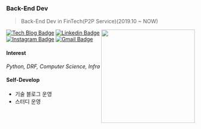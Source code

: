 ### Back-End Dev
> Back-End Dev in FinTech(P2P Service)(2019.10 ~ NOW)

<img width="250" align="right" src="https://user-images.githubusercontent.com/45564139/88758323-25118100-d1a3-11ea-8781-8088b96b137b.png">

[![Tech Blog Badge](http://img.shields.io/badge/-Tech%20blog-black?style=flat-square&logo=github&link=https://bmh8993.github.io/)](https://bmh8993.github.io/)
[![Linkedin Badge](https://img.shields.io/badge/-LinkedIn-blue?style=flat-square&logo=Linkedin&logoColor=white&link=https://www.linkedin.com/in/bmh-dev/)](https://www.linkedin.com/in/bmh-dev/)
[![Instagram Badge](https://img.shields.io/badge/-Instagram-dd2a7b?style=flat-square&logo=instagram&logoColor=white&link=https://www.instagram.com/bae.200.ok/)](https://www.instagram.com/bae.200.ok/)
[![Gmail Badge](https://img.shields.io/badge/-Gmail-d14836?style=flat-square&logo=Gmail&logoColor=white&link=mailto:bmh8993@gmail.com)](mailto:bmh8993@gmail.com)

#### Interest
*Python, DRF, Computer Science, Infra*

#### Self-Develop

- 기술 블로그 운영
- 스터디 운영
